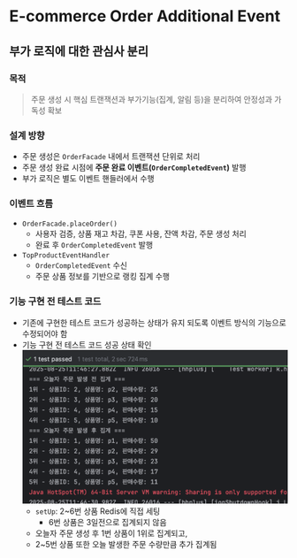 # E-commerce Order Additional Event

## 부가 로직에 대한 관심사 분리 
### 목적

> 주문 생성 시 핵심 트랜잭션과 부가기능(집계, 알림 등)을 분리하여 안정성과 가독성 확보

### 설계 방향

- 주문 생성은 `OrderFacade` 내에서 트랜잭션 단위로 처리
- 주문 생성 완료 시점에 **주문 완료 이벤트(`OrderCompletedEvent`)** 발행
- 부가 로직은 별도 이벤트 핸들러에서 수행

### 이벤트 흐름

- `OrderFacade.placeOrder()`
  -  사용자 검증, 상품 재고 차감, 쿠폰 사용, 잔액 차감, 주문 생성 처리
  - 완료 후 `OrderCompletedEvent` 발행
- `TopProductEventHandler`
  - `OrderCompletedEvent` 수신
  - 주문 상품 정보를 기반으로 랭킹 집계 수행

### 기능 구현 전 테스트 코드

- 기존에 구현한 테스트 코드가 성공하는 상태가 유지 되도록 이벤트 방식의 기능으로 수정되어야 함
- 기능 구현 전 테스트 코드 성공 상태 확인
![성공이 유지되는 코드](./assets/001-top-product-success.png)
  - `setUp`: 2~6번 상품 Redis에 직접 세팅
    - 6번 상품은 3일전으로 집계되지 않음
  - 오늘자 주문 생성 후 1번 상품이 1위로 집계되고,
  - 2~5번 상품 또한 오늘 발생한 주문 수량만큼 추가 집계됨

## 
